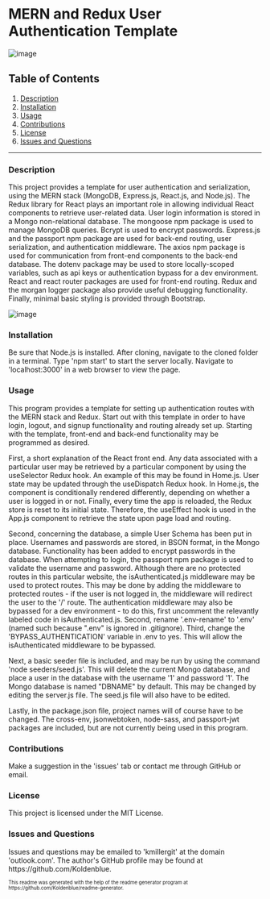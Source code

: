 # MERN and Redux User Authentication Template

![image](https://img.shields.io/badge/license-MIT%20License-green)

## Table of Contents

1. <a href="#description">Description</a>
2. <a href="#installation">Installation</a>
3. <a href="#usage">Usage</a>
4. <a href="#contributions">Contributions</a>
5. <a href="#license">License</a>
6. <a href="#questions">Issues and Questions</a>
<hr><h3 id='description'>Description</h3>
This project provides a template for user authentication and serialization, using the MERN stack (MongoDB, Express.js, React.js, and Node.js). The Redux library for React plays an important role in allowing individual React components to retrieve user-related data. User login information is stored in a Mongo non-relational database. The mongoose npm package is used to manage MongoDB queries. Bcrypt is used to encrypt passwords. Express.js and the passport npm package are used for back-end routing, user serialization, and authentication middleware. The axios npm package is used for communication from front-end components to the back-end database. The dotenv package may be used to store locally-scoped variables, such as api keys or authentication bypass for a dev environment. React and react router packages are used for front-end routing. Redux and the morgan logger package also provide useful debugging functionality. Finally, minimal basic styling is provided through Bootstrap. 

![image](https://user-images.githubusercontent.com/64618290/98846319-c3002300-2403-11eb-8067-b3b7206bbc2a.png)

<h3 id='installation'>Installation</h3>
Be sure that Node.js is installed. After cloning, navigate to the cloned folder in a terminal. Type 'npm start' to start the server locally. Navigate to 'localhost:3000' in a web browser to view the page.

<h3 id='usage'>Usage</h3>
<p>This program provides a template for setting up authentication routes with the MERN stack and Redux. Start out with this template in order to have login, logout, and signup functionality and routing already set up. Starting with the template, front-end and back-end functionality may be programmed as desired. </p>

<p>First, a short explanation of the React front end. Any data associated with a particular user may be retrieved by a particular component by using the useSelector Redux hook. An example of this may be found in Home.js. User state may be updated through the useDispatch Redux hook. In Home.js, the component is conditionally rendered differently, depending on whether a user is logged in or not. Finally, every time the app is reloaded, the Redux store is reset to its initial state. Therefore, the useEffect hook is used in the App.js component to retrieve the state upon page load and routing. </p>

<p>Second, concerning the database, a simple User Schema has been put in place. Usernames and passwords are stored, in BSON format, in the Mongo database. Functionality has been added to encrypt passwords in the database. When attempting to login, the passport npm package is used to validate the username and password. Although there are no protected routes in this particular website, the isAuthenticated.js middleware may be used to protect routes. This may be done by adding the middleware to protected routes - if the user is not logged in, the middleware will redirect the user to the '/' route. The authentication middleware may also be bypassed for a dev environment - to do this, first uncomment the relevantly labeled code in isAuthenticated.js. Second, rename '.env-rename' to '.env' (named such because ".env" is ignored in .gitignore). Third, change the 'BYPASS_AUTHENTICATION' variable in .env to yes. This will allow the isAuthenticated middleware to be bypassed. </p>

<p>Next, a basic seeder file is included, and may be run by using the command 'node seeders/seed.js'. This will delete the current Mongo database, and place a user in the database with the username '1' and password '1'. The Mongo database is named "DBNAME" by default. This may be changed by editing the server.js file. The seed.js file will also have to be edited. </p>

<p>Lastly, in the package.json file, project names will of course have to be changed. The cross-env, jsonwebtoken, node-sass, and passport-jwt packages are included, but are not currently being used in this program.</p>

<h3 id='contributions'>Contributions</h3>
Make a suggestion in the 'issues' tab or contact me through GitHub or email.

<h3 id='license'>License</h3>
This project is licensed under the MIT License.

<h3 id='questions'>Issues and Questions</h3>
Issues and questions may be emailed to 'kmillergit' at the domain 'outlook.com'. The author's GitHub profile may be found at https://github.com/Koldenblue.<p><sub><sup>This readme was generated with the help of the readme generator program at https://github.com/Koldenblue/readme-generator.</sup></sub></p>
